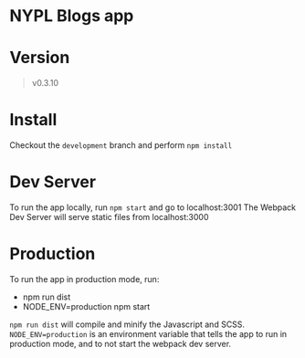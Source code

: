 # NYPL Blogs app

# Version
> v0.3.10

# Install
Checkout the `development` branch and perform `npm install`

# Dev Server
To run the app locally, run `npm start` and go to localhost:3001
The Webpack Dev Server will serve static files from localhost:3000

# Production
To run the app in production mode, run:

* npm run dist
* NODE_ENV=production npm start

`npm run dist` will compile and minify the Javascript and SCSS.
`NODE_ENV=production` is an environment variable that tells the app to run in production mode,
and to not start the webpack dev server.
